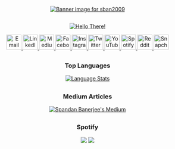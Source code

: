 <p align="center">
    <a href="https://youtu.be/X00djifIj9s?t=1"><img src="https://user-images.githubusercontent.com/36163778/177418440-a0eb2e1c-2db5-42f5-9414-bab956ccf11f.jpg" alt="Banner image for sban2009">
    </a>
</p>

<h2>
    <!-- blank space -->
</h2>

<p align="center">
    <a href="https://youtu.be/dQw4w9WgXcQ"><img src="https://user-images.githubusercontent.com/36163778/123553229-984abb00-d797-11eb-98b4-caf93bcbf7df.gif" alt="Hello There!">
    </a>
</p>

<p align="center">
    <a href="mailto:sban2009@yahoo.in">
        <img src="https://user-images.githubusercontent.com/36163778/177872561-14f9fca8-4772-4843-a8c5-01c288d570ad.png" alt="Email" height="40">
    </a>
    <a href="https://www.linkedin.com/in/sban2009/">
        <img src="https://user-images.githubusercontent.com/36163778/177871242-89531c44-15cd-4e14-998e-5383b2a49a16.png" alt="LinkedIn" height="40">
    </a>
    <a href="https://sban2009.medium.com">
        <img src="https://user-images.githubusercontent.com/36163778/177873151-c38cec72-1f19-481c-a4bf-9a8886dac310.png" alt="Medium" height="40">
    </a>
    <a href="https://www.facebook.com/sban2009/">
        <img src="https://user-images.githubusercontent.com/36163778/177871077-0d103bfd-d1dc-4dac-8c7d-c4d2a3b25252.png" alt="Facebook" height="40">
    </a>
    <a href="https://www.instagram.com/sban2009/">
        <img src="https://user-images.githubusercontent.com/36163778/177876952-788ccd70-1129-4c97-90ef-649048102814.png" alt="Instagram" height="40">
    </a>
    <a href="https://www.twitter.com/sban2009">
        <img src="https://user-images.githubusercontent.com/36163778/177871824-44fa9c79-a051-4d5e-912a-3a9323e6919e.png" alt="Twitter" height="40">
    </a>
    <a href="https://www.youtube.com/SponnyBee">
        <img src="https://user-images.githubusercontent.com/36163778/177871467-ccb73c2c-a1d4-44d4-9119-f42369ced56a.png" alt="YouTube" height="40">
    </a>
    <a href="https://open.spotify.com/user/31ovhjyovuckn5ydazbkfe6dae3q">
        <img src="https://user-images.githubusercontent.com/36163778/177871968-e4812af1-37de-4876-a032-074f2483c641.png" alt="Spotify" height="40">
    </a>
    <a href="https://www.reddit.com/u/sban2009">
        <img src="https://user-images.githubusercontent.com/36163778/177875556-f9f13c04-0fc3-4171-8fa6-b8b1a3b001b6.png" alt="Reddit" height="40">
    </a>
    <a href="https://www.snapchat.com/add/sban2009">
        <img src="https://user-images.githubusercontent.com/36163778/177873279-ba40726f-e8f3-4fa7-8686-da6a8324c063.png" alt="Snapchat" height="40">
    </a>
</p>

<h2>
    <!-- blank space -->
</h2>

<h3 align="center">
    Top Languages
</h3>
<p align="center">
    <a href="https://github.com/sban2009?tab=repositories">
        <img src="https://github-readme-stats.vercel.app/api/top-langs/?username=sban2009&layout=compact&card_width=450&hide_title=true&hide=Jupyter%20%Notebook&langs_count=10&theme=dark" alt="Language Stats">
    </a>
</p>

<h2>
    <!-- blank space -->
</h2>

<h3 align="center">
    Medium Articles
</h3>
<p align="center">
    <a href="https://medium.com/@sban2009">
        <img src="https://github-readme-medium.vercel.app/?username=sban2009&limit=5" alt="Spandan Banerjee's Medium">
    </a>
</p>

<h2>
    <!-- blank space -->
</h2>

<h3 align="center">
    Spotify
</h3>
<p align="center">
<img src="https://spotify-github-profile.vercel.app/api/view?uid=31ovhjyovuckn5ydazbkfe6dae3q&cover_image=true&theme=natemoo-re&bar_color=53b14f&bar_color_cover=false">
<img src="https://camo.githubusercontent.com/6038c8f1fd8f60de75477470e5a87210e9256202e01dfba9986446304a0f0254/68747470733a2f2f63617073756c652d72656e6465722e76657263656c2e6170702f6170693f747970653d776176696e6726636f6c6f723d6772616469656e74266865696768743d36302673656374696f6e3d666f6f746572">
</p>
